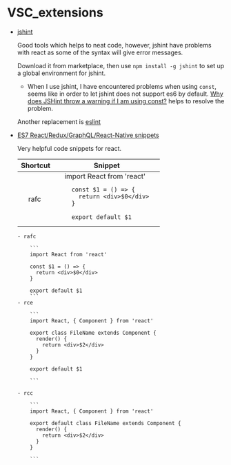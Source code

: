 # VSC_extensions

- [jshint](https://marketplace.visualstudio.com/items?itemName=dbaeumer.jshint)

    Good tools which helps to neat code, however, jshint have problems with react as some of the syntax will give error messages.

    Download it from marketplace, then use `npm install -g jshint` to set up a global environment for jshint.

    - When I use jshint, I have encountered problems when using `const`, seems like in order to let jshint does not support es6 by default. [Why does JSHint throw a warning if I am using const?](https://stackoverflow.com/questions/27441803/why-does-jshint-throw-a-warning-if-i-am-using-const) helps to resolve the problem.

    Another replacement is [eslint](https://marketplace.visualstudio.com/items?itemName=dbaeumer.vscode-eslint)

- [ES7 React/Redux/GraphQL/React-Native snippets](https://marketplace.visualstudio.com/items?itemName=dsznajder.es7-react-js-snippets)

    Very helpful code snippets for react.
    
    <table>
    <thead>
        <tr>
            <th>Shortcut</th>
            <th>Snippet</th>
        </tr>
    </thead>
    <tbody>
        <tr>
            <td>rafc</td>
            <td>
                import React from 'react'

        const $1 = () => {
          return <div>$0</div>
        }

        export default $1
    </tbody>
</table>

    - rafc
    
        ```
        import React from 'react'

        const $1 = () => {
          return <div>$0</div>
        }

        export default $1
        ```
    - rce
    
        ```
        import React, { Component } from 'react'

        export class FileName extends Component {
          render() {
            return <div>$2</div>
          }
        }

        export default $1

        ```
       
    - rcc
    
        ```
        import React, { Component } from 'react'

        export default class FileName extends Component {
          render() {
            return <div>$2</div>
          }
        }
        
        ```

<style type="text/css">
    .indent {
        margin: 0 0 0 25px;
    }

    td {
        padding: 0px 25px;
    }
</style>
